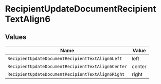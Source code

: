 # RecipientUpdateDocumentRecipientTextAlign6


## Values

| Name                                               | Value                                              |
| -------------------------------------------------- | -------------------------------------------------- |
| `RecipientUpdateDocumentRecipientTextAlign6Left`   | left                                               |
| `RecipientUpdateDocumentRecipientTextAlign6Center` | center                                             |
| `RecipientUpdateDocumentRecipientTextAlign6Right`  | right                                              |